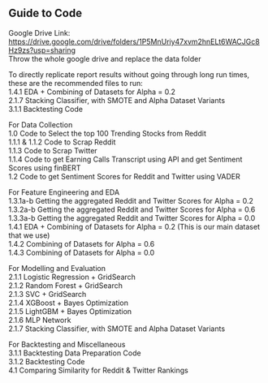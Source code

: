 ## Guide to Code


Google Drive Link: https://drive.google.com/drive/folders/1P5MnUriy47xvm2hnELt6WACJGc8Hz9zs?usp=sharing <br>
Throw the whole google drive and replace the data folder <br>

To directly replicate report results without going through long run times, these are the recommended files to run: <br>
1.4.1 EDA + Combining of Datasets for Alpha = 0.2 <br>
2.1.7 Stacking Classifier, with SMOTE and Alpha Dataset Variants <br>
3.1.1 Backtesting Code <br>

For Data Collection <br>
1.0 Code to Select the top 100 Trending Stocks from Reddit <br>
1.1.1 & 1.1.2 Code to Scrap Reddit <br>
1.1.3 Code to Scrap Twitter  <br>
1.1.4 Code to get Earning Calls Transcript using API and get Sentiment Scores using finBERT <br>
1.2 Code to get Sentiment Scores for Reddit and Twitter using VADER <br>

For Feature Engineering and EDA <br>
1.3.1a-b Getting the aggregated Reddit and Twitter Scores for Alpha = 0.2  <br>
1.3.2a-b Getting the aggregated Reddit and Twitter Scores for Alpha = 0.6  <br>
1.3.3a-b Getting the aggregated Reddit and Twitter Scores for Alpha = 0.0 <br>
1.4.1 EDA + Combining of Datasets for Alpha = 0.2 (This is our main dataset that we use) <br>
1.4.2 Combining of Datasets for Alpha = 0.6 <br>
1.4.3 Combining of Datasets for Alpha = 0.0 <br>

For Modelling and Evaluation <br>
2.1.1 Logistic Regression + GridSearch <br>
2.1.2 Random Forest + GridSearch <br>
2.1.3 SVC + GridSearch <br>
2.1.4 XGBoost + Bayes Optimization <br>
2.1.5 LightGBM + Bayes Optimization <br>
2.1.6 MLP Network <br>
2.1.7 Stacking Classifier, with SMOTE and Alpha Dataset Variants <br>

For Backtesting and Miscellaneous <br>
3.1.1 Backtesting Data Preparation Code <br>
3.1.2 Backtesting Code <br>
4.1 Comparing Similarity for Reddit & Twitter Rankings <br>
